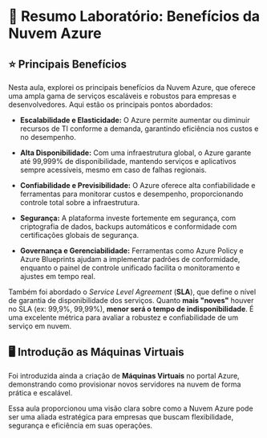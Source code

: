 # 📓 Resumo Laboratório: Benefícios da Nuvem Azure

## ⭐ Principais Benefícios

Nesta aula, explorei os principais benefícios da Nuvem Azure, que oferece uma ampla gama de serviços escaláveis e robustos para empresas e desenvolvedores. Aqui estão os principais pontos abordados:

- **Escalabilidade e Elasticidade:** O Azure permite aumentar ou diminuir recursos de TI conforme a demanda, garantindo eficiência nos custos e no desempenho.

- **Alta Disponibilidade:** Com uma infraestrutura global, o Azure garante até 99,999% de disponibilidade, mantendo serviços e aplicativos sempre acessíveis, mesmo em caso de falhas regionais.

- **Confiabilidade e Previsibilidade:** O Azure oferece alta confiabilidade e ferramentas para monitorar custos e desempenho, proporcionando controle total sobre a infraestrutura.

- **Segurança:** A plataforma investe fortemente em segurança, com criptografia de dados, backups automáticos e conformidade com certificações globais de segurança.

- **Governança e Gerenciabilidade:** Ferramentas como Azure Policy e Azure Blueprints ajudam a implementar padrões de conformidade, enquanto o painel de controle unificado facilita o monitoramento e ajustes em tempo real.

Também foi abordado o *Service Level Agreement* (**SLA**), que define o nível de garantia de disponibilidade dos serviços. Quanto **mais "noves"** houver no SLA (ex: 99,9%, 99,99%), **menor será o tempo de indisponibilidade**. É uma excelente métrica para avaliar a robustez e confiabilidade de um serviço em nuvem.

## 🖥️ Introdução as Máquinas Virtuais

Foi introduzida ainda a criação de **Máquinas Virtuais** no portal Azure, demonstrando como provisionar novos servidores na nuvem de forma prática e escalável.

Essa aula proporcionou uma visão clara sobre como a Nuvem Azure pode ser uma aliada estratégica para empresas que buscam flexibilidade, segurança e eficiência em suas operações.